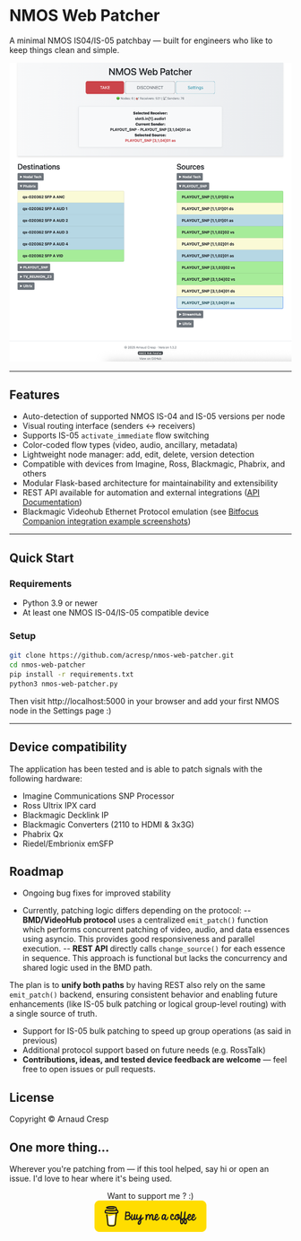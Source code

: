 # NMOS Web Patcher

A minimal NMOS IS04/IS-05 patchbay — built for engineers who like to keep things clean and simple.

<p align="center">
  <img src="docs/nmos-web-patcher-v1.3.2.png" alt="NMOS Web Patcher Screenshot" width="800">
</p>

---

## Features

- Auto-detection of supported NMOS IS-04 and IS-05 versions per node
- Visual routing interface (senders ↔ receivers)
- Supports IS-05 `activate_immediate` flow switching
- Color-coded flow types (video, audio, ancillary, metadata)
- Lightweight node manager: add, edit, delete, version detection
- Compatible with devices from Imagine, Ross, Blackmagic, Phabrix, and others
- Modular Flask-based architecture for maintainability and extensibility
- REST API available for automation and external integrations ([API Documentation](docs/API.md))
- Blackmagic Videohub Ethernet Protocol emulation (see [Bitfocus Companion integration example screenshots](docs/BMD_integration.md)) 

---

## Quick Start

### Requirements

- Python 3.9 or newer
- At least one NMOS IS-04/IS-05 compatible device

### Setup

```bash
git clone https://github.com/acresp/nmos-web-patcher.git
cd nmos-web-patcher
pip install -r requirements.txt
python3 nmos-web-patcher.py
```
Then visit http://localhost:5000 in your browser and add your first NMOS node in the Settings page :)

---

## Device compatibility

The application has been tested and is able to patch signals with the following hardware:

* Imagine Communications SNP Processor
* Ross Ultrix IPX card
* Blackmagic Decklink IP
* Blackmagic Converters (2110 to HDMI & 3x3G)
* Phabrix Qx
* Riedel/Embrionix emSFP

## Roadmap

* Ongoing bug fixes for improved stability  

* Currently, patching logic differs depending on the protocol:
-- **BMD/VideoHub protocol** uses a centralized `emit_patch()` function which performs concurrent patching of video, audio, and data essences using asyncio. This provides good responsiveness and parallel execution.
-- **REST API** directly calls `change_source()` for each essence in sequence. This approach is functional but lacks the concurrency and shared logic used in the BMD path.

The plan is to **unify both paths** by having REST also rely on the same `emit_patch()` backend, ensuring consistent behavior and enabling future enhancements (like IS-05 bulk patching or logical group-level routing) with a single source of truth.

* Support for IS-05 bulk patching to speed up group operations (as said in previous)
* Additional protocol support based on future needs (e.g. RossTalk)  
* **Contributions, ideas, and tested device feedback are welcome** — feel free to open issues or pull requests.

## License

Copyright © Arnaud Cresp

## One more thing...

Wherever you're patching from — if this tool helped, say hi or open an issue. I'd love to hear where it's being used.

<p align="center">
Want to support me ? :)<br>
  <a href="https://coff.ee/acresp" target="_blank">
    <img src="docs/bmc-button.png" alt="Buy Me a Coffee" width="200">
  </a>
</p>